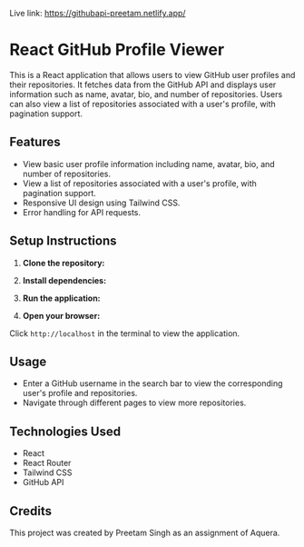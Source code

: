 Live link: https://githubapi-preetam.netlify.app/

# React GitHub Profile Viewer

This is a React application that allows users to view GitHub user profiles and their repositories. It fetches data from the GitHub API and displays user information such as name, avatar, bio, and number of repositories. Users can also view a list of repositories associated with a user's profile, with pagination support.

## Features

- View basic user profile information including name, avatar, bio, and number of repositories.
- View a list of repositories associated with a user's profile, with pagination support.
- Responsive UI design using Tailwind CSS.
- Error handling for API requests.

## Setup Instructions

1. **Clone the repository:**


2. **Install dependencies:**


3. **Run the application:**


4. **Open your browser:**

Click `http://localhost` in the terminal to view the application.

## Usage

- Enter a GitHub username in the search bar to view the corresponding user's profile and repositories.
- Navigate through different pages to view more repositories.

## Technologies Used

- React
- React Router
- Tailwind CSS
- GitHub API

## Credits

This project was created by Preetam Singh as an assignment of Aquera.

